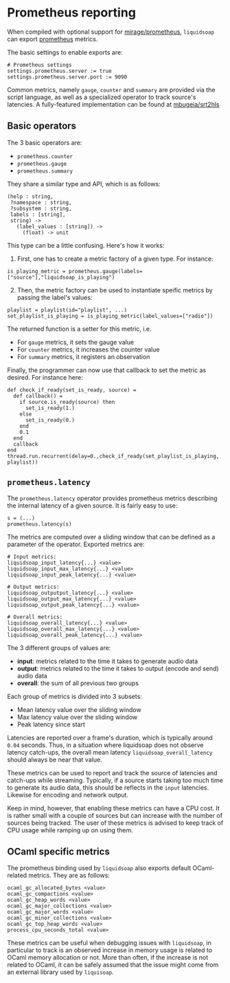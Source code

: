 # Prometheus reporting

When compiled with optional support for [mirage/prometheus](https://github.com/mirage/prometheus),
`liquidsoap` can export [prometheus](https://prometheus.io/) metrics.

The basic settings to enable exports are:

```liquidsoap
# Prometheus settings
settings.prometheus.server := true
settings.prometheus.server.port := 9090
```

Common metrics, namely `gauge`, `counter` and `summary` are provided via the script language, as well
as a specialized operator to track source's latencies. A fully-featured implementation can be found at
[mbugeia/srt2hls](https://github.com/mbugeia/srt2hls)

## Basic operators

The 3 basic operators are:

- `prometheus.counter`
- `prometheus.gauge`
- `prometheus.summary`

They share a similar type and API, which is as follows:

```liquidsoap
(help : string,
 ?namespace : string,
 ?subsystem : string,
 labels : [string],
 string) ->
   (label_values : [string]) ->
     (float) -> unit
```

This type can be a little confusing. Here's how it works:

1. First, one has to create a metric factory of a given type. For instance:

```liquidsoap
is_playing_metric = prometheus.gauge(labels=["source"],"liquidsoap_is_playing")
```

2. Then, the metric factory can be used to instantiate speific metrics by passing the label's values:

```liquidsoap
playlist = playlist(id="playlist", ...)
set_playlist_is_playing = is_playing_metric(label_values=["radio"])
```

The returned function is a setter for this metric, i.e.

- For `gauge` metrics, it sets the gauge value
- For `counter` metrics, it increases the counter value
- For `summary` metrics, it registers an observation

Finally, the programmer can now use that callback to set the metric as desired. For instance here:

```liquidsoap
def check_if_ready(set_is_ready, source) =
  def callback() =
    if source.is_ready(source) then
      set_is_ready(1.)
    else
      set_is_ready(0.)
    end
    0.1
  end
  callback
end
thread.run.recurrent(delay=0.,check_if_ready(set_playlist_is_playing, playlist))
```

## `prometheus.latency`

The `prometheus.latency` operator provides prometheus metrics describing the internal latency of a given
source. It is fairly easy to use:

```liquidsoap
s = (...)
prometheus.latency(s)
```

The metrics are computed over a sliding window that can be defined as a parameter of the operator. Exported metrics are:

```
# Input metrics:
liquidsoap_input_latency{...} <value>
liquidsoap_input_max_latency{...} <value>
liquidsoap_input_peak_latency{...} <value>

# Output metrics:
liquidsoap_outputput_latency{...} <value>
liquidsoap_output_max_latency{...} <value>
liquidsoap_output_peak_latency{...} <value>

# Overall metrics:
liquidsoap_overall_latency{...} <value>
liquidsoap_overall_max_latency{...} <value>
liquidsoap_overall_peak_latency{...} <value>
```

The 3 different groups of values are:

- **input**: metrics related to the time it takes to generate audio data
- **output**: metrics related to the time it takes to output (encode and send) audio data
- **overall**: the sum of all previous two groups

Each group of metrics is divided into 3 subsets:

- Mean latency value over the sliding window
- Max latency value over the sliding window
- Peak latency since start

Latencies are reported over a frame's duration, which is typically around `0.04` seconds. Thus, in a situation
where liquidsoap does not observe latency catch-ups, the overall mean latency `liquidsoap_overall_latency` should
always be near that value.

These metrics can be used to report and track the source of latencies and catch-ups while streaming.
Typically, if a source starts taking too much time to generate its audio data, this should be reflects in the
`input` latencies. Likewise for encoding and network output.

Keep in mind, however, that enabling these metrics can have a CPU cost. It is rather small with a couple of sources
but can increase with the number of sources being tracked. The user of these metrics is advised to keep track of
CPU usage while ramping up on using them.

## OCaml specific metrics

The prometheus binding used by `liquidsoap` also exports default OCaml-related metrics. They are as follows:

```
ocaml_gc_allocated_bytes <value>
ocaml_gc_compactions <value>
ocaml_gc_heap_words <value>
ocaml_gc_major_collections <value>
ocaml_gc_major_words <value>
ocaml_gc_minor_collections <value>
ocaml_gc_top_heap_words <value>
process_cpu_seconds_total <value>
```

These metrics can be useful when debugging issues with `liquidsoap`, in particular to track is an observed increase in
memory usage is related to OCaml memory allocation or not. More than often, if the increase is not related to OCaml,
it can be safely assumed that the issue might come from an external library used by `liquisoap`.
